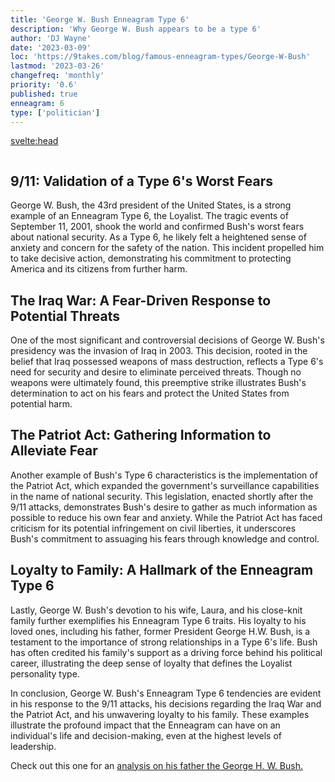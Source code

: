 ```yaml
---
title: 'George W. Bush Enneagram Type 6'
description: 'Why George W. Bush appears to be a type 6'
author: 'DJ Wayne'
date: '2023-03-09'
loc: 'https://9takes.com/blog/famous-enneagram-types/George-W-Bush'
lastmod: '2023-03-26'
changefreq: 'monthly'
priority: '0.6'
published: true
enneagram: 6
type: ['politician']
---
```


<svelte:head>

  <meta property="og:image" content="https://9takes.com/types/6s/George-W-Bush.webp" />
  <link rel="canonical" href="https://9takes.com/blog/famous-enneagram-types/George-W-Bush">
</svelte:head>
<script>
	import  PopCard  from "../../lib/components/atoms/PopCard.svelte";
</script>
<div
	style="display: flex;
    justify-content: center;
	"
>
	<PopCard
		image={`/types/6s/George-W-Bush.webp`}
		showIcon={false}
		text="George W. Bush"
		subtext=""
	/>
</div>

## 9/11: Validation of a Type 6's Worst Fears

George W. Bush, the 43rd president of the United States, is a strong example of an Enneagram Type 6, the Loyalist. The tragic events of September 11, 2001, shook the world and confirmed Bush's worst fears about national security. As a Type 6, he likely felt a heightened sense of anxiety and concern for the safety of the nation. This incident propelled him to take decisive action, demonstrating his commitment to protecting America and its citizens from further harm.

## The Iraq War: A Fear-Driven Response to Potential Threats

One of the most significant and controversial decisions of George W. Bush's presidency was the invasion of Iraq in 2003. This decision, rooted in the belief that Iraq possessed weapons of mass destruction, reflects a Type 6's need for security and desire to eliminate perceived threats. Though no weapons were ultimately found, this preemptive strike illustrates Bush's determination to act on his fears and protect the United States from potential harm.

## The Patriot Act: Gathering Information to Alleviate Fear

Another example of Bush's Type 6 characteristics is the implementation of the Patriot Act, which expanded the government's surveillance capabilities in the name of national security. This legislation, enacted shortly after the 9/11 attacks, demonstrates Bush's desire to gather as much information as possible to reduce his own fear and anxiety. While the Patriot Act has faced criticism for its potential infringement on civil liberties, it underscores Bush's commitment to assuaging his fears through knowledge and control.

## Loyalty to Family: A Hallmark of the Enneagram Type 6

Lastly, George W. Bush's devotion to his wife, Laura, and his close-knit family further exemplifies his Enneagram Type 6 traits. His loyalty to his loved ones, including his father, former President George H.W. Bush, is a testament to the importance of strong relationships in a Type 6's life. Bush has often credited his family's support as a driving force behind his political career, illustrating the deep sense of loyalty that defines the Loyalist personality type.

In conclusion, George W. Bush's Enneagram Type 6 tendencies are evident in his response to the 9/11 attacks, his decisions regarding the Iraq War and the Patriot Act, and his unwavering loyalty to his family. These examples illustrate the profound impact that the Enneagram can have on an individual's life and decision-making, even at the highest levels of leadership.

<!-- For a more extensive writeup, <a target="_blank" href="https://www.9types.com/writeup/enneagram_bush.html">check this out</a> -->

Check out this one for an <a href="/blog/famous-enneagram-types/George-H-W-Bush">analysis on his father the George H. W. Bush.</a>
